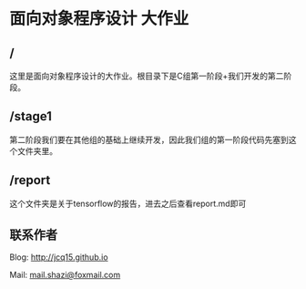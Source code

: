 # 面向对象程序设计 大作业

## /
这里是面向对象程序设计的大作业。根目录下是C组第一阶段+我们开发的第二阶段。

## /stage1
第二阶段我们要在其他组的基础上继续开发，因此我们组的第一阶段代码先塞到这个文件夹里。

## /report
这个文件夹是关于tensorflow的报告，进去之后查看report.md即可

## 联系作者
Blog: <http://jcq15.github.io>

Mail: [mail.shazi@foxmail.com](mailto:mail.shazi@foxmail.com)